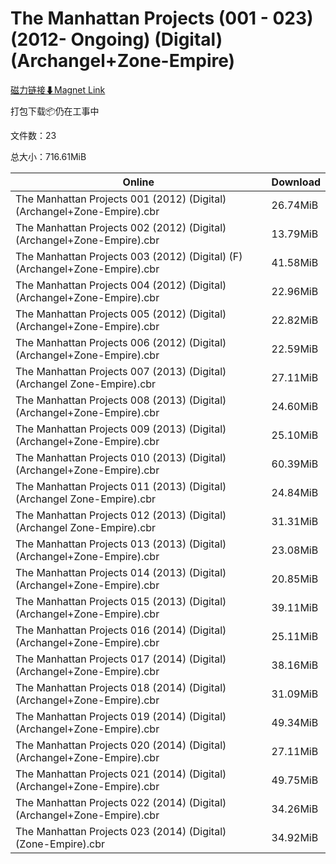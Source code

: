 # The Manhattan Projects (001 - 023) (2012- Ongoing) (Digital) (Archangel+Zone-Empire)

[磁力链接⬇Magnet Link](magnet:?xt=urn:btih:1b5bd9c9f07ac4fe5729ed0e8d962832e4c25e71&dn=The%20Manhattan%20Projects%20%28001%20-%20023%29%20%282012-%20Ongoing%29%20%28Digital%29%20%28Archangel%2BZone-Empire%29)

打包下载📦仍在工事中

文件数：23

总大小：716.61MiB

Online | Download
--- | ---
The Manhattan Projects 001 (2012) (Digital) (Archangel+Zone-Empire).cbr | 26.74MiB
The Manhattan Projects 002 (2012) (Digital) (Archangel+Zone-Empire).cbr | 13.79MiB
The Manhattan Projects 003 (2012) (Digital) (F) (Archangel+Zone-Empire).cbr | 41.58MiB
The Manhattan Projects 004 (2012) (Digital) (Archangel+Zone-Empire).cbr | 22.96MiB
The Manhattan Projects 005 (2012) (Digital) (Archangel+Zone-Empire).cbr | 22.82MiB
The Manhattan Projects 006 (2012) (Digital) (Archangel+Zone-Empire).cbr | 22.59MiB
The Manhattan Projects 007 (2013) (Digital) (Archangel Zone-Empire).cbr | 27.11MiB
The Manhattan Projects 008 (2013) (Digital) (Archangel+Zone-Empire).cbr | 24.60MiB
The Manhattan Projects 009 (2013) (Digital) (Archangel+Zone-Empire).cbr | 25.10MiB
The Manhattan Projects 010 (2013) (Digital) (Archangel+Zone-Empire).cbr | 60.39MiB
The Manhattan Projects 011 (2013) (Digital) (Archangel Zone-Empire).cbr | 24.84MiB
The Manhattan Projects 012 (2013) (Digital) (Archangel Zone-Empire).cbr | 31.31MiB
The Manhattan Projects 013 (2013) (Digital) (Archangel+Zone-Empire).cbr | 23.08MiB
The Manhattan Projects 014 (2013) (Digital) (Archangel+Zone-Empire).cbr | 20.85MiB
The Manhattan Projects 015 (2013) (Digital) (Archangel+Zone-Empire).cbr | 39.11MiB
The Manhattan Projects 016 (2014) (Digital) (Archangel+Zone-Empire).cbr | 25.11MiB
The Manhattan Projects 017 (2014) (Digital) (Archangel+Zone-Empire).cbr | 38.16MiB
The Manhattan Projects 018 (2014) (Digital) (Archangel+Zone-Empire).cbr | 31.09MiB
The Manhattan Projects 019 (2014) (Digital) (Archangel+Zone-Empire).cbr | 49.34MiB
The Manhattan Projects 020 (2014) (Digital) (Archangel+Zone-Empire).cbr | 27.11MiB
The Manhattan Projects 021 (2014) (Digital) (Archangel+Zone-Empire).cbr | 49.75MiB
The Manhattan Projects 022 (2014) (Digital) (Archangel+Zone-Empire).cbr | 34.26MiB
The Manhattan Projects 023 (2014) (Digital) (Zone-Empire).cbr | 34.92MiB